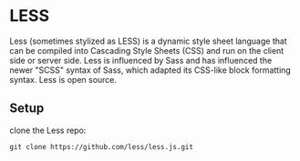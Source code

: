 <h1>LESS</h1>

<p>Less (sometimes stylized as LESS) is a dynamic style sheet language that can be compiled into Cascading Style Sheets (CSS) and run on 
the client side or server side. Less is influenced by Sass and has influenced the newer "SCSS" syntax of Sass, which adapted its CSS-like block formatting syntax.
Less is open source.</p>

<h2>Setup</h2>
<p>clone the Less repo:</p>
<code>git clone https://github.com/less/less.js.git</code>
<p> </p>
<p> </p>
